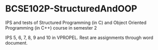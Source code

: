 # BCSE102P-StructuredAndOOP

IPS and tests of Structured Programming (in C) and Object Oriented Programming (in C++) course in semester 2

IPS 5, 6, 7, 8, 9 and 10 in VPROPEL. Rest are assignments through word document.
